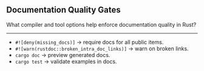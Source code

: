 ## Documentation Quality Gates

What compiler and tool options help enforce documentation quality in Rust?

---

* `#![deny(missing_docs)]` → require docs for all public items.
* `#![warn(rustdoc::broken_intra_doc_links)]` → warn on broken links.
* `cargo doc` → preview generated docs.
* `cargo test` → validate examples in docs.

